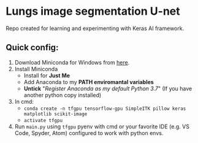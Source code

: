 # Lungs image segmentation U-net
Repo created for learning and experimenting with Keras AI framework.

## Quick config:  
1. Download Miniconda for Windows from [here](https://repo.anaconda.com/miniconda/Miniconda3-latest-Windows-x86_64.exe).  
2. Install Miniconda  
   - Install for **Just Me**  
   - Add Anaconda to my **PATH enviromantal variables**   
   - **Untick** "*Register Anaconda as my default Python 3.7*" (If you have another python copy installed)     
3. In cmd: 
   - `conda create -n tfgpu tensorflow-gpu SimpleITK pillow keras matplotlib scikit-image`  
   - `activate tfgpu`    
4. Run `main.py` using `tfgpu` pyenv with cmd or your favorite IDE (e.g. VS Code, Spyder, Atom) configured to work with python envs.

